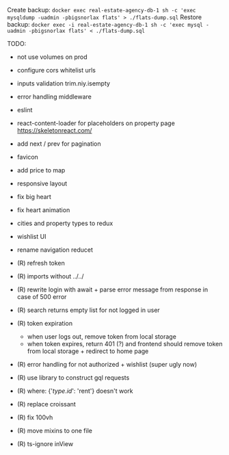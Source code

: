 Create backup: `docker exec real-estate-agency-db-1 sh -c 'exec mysqldump -uadmin -pbigsnorlax flats' > ./flats-dump.sql`
Restore backup: `docker exec -i real-estate-agency-db-1 sh -c 'exec mysql -uadmin -pbigsnorlax flats' < ./flats-dump.sql`

TODO:
- not use volumes on prod
- configure cors whitelist urls
- inputs validation trim.niy.isempty
- error handling middleware
- eslint
- react-content-loader for placeholders on property page https://skeletonreact.com/
- add next / prev for pagination
- favicon
- add price to map
- responsive layout
- fix big heart
- fix heart animation
- cities and property types to redux
- wishlist UI
- rename navigation reducet

- (R) refresh token
- (R) imports without ../../
- (R) rewrite login with await + parse error message from response in case of 500 error
- (R) search returns empty list for not logged in user
- (R) token expiration
  - when user logs out, remove token from local storage
  - when token expires, return 401 (?) and frontend should remove token from local storage + redirect to home page
- (R) error handling for not authorized + wishlist (super ugly now)
- (R) use library to construct gql requests
- (R) where: {'$type.id$': 'rent'} doesn't work
- (R) replace croissant
- (R) fix 100vh
- (R) move mixins to one file
- (R) ts-ignore inView